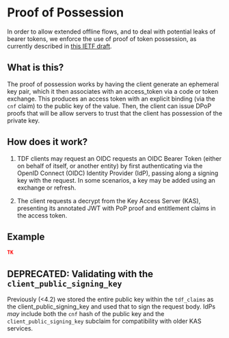 # Proof of Possession

In order to allow extended offline flows, and to deal with potential leaks of bearer tokens,
we enforce the use of proof of token possession, as currently described in 
[this IETF draft](https://datatracker.ietf.org/doc/html/draft-ietf-oauth-dpop).

## What is this?

The proof of possession works by having the client generate an ephemeral key pair, which it
then associates with an access_token via a code or token exchange. This produces
an access token with an explicit binding (via the `cnf` claim) to the public
key of the value. Then, the client can issue DPoP proofs that will be allow servers
to trust that the client has possession of the private key.

## How does it work?

1. TDF clients may request an OIDC requests an OIDC Bearer Token (either on behalf of itself, or another entity) 
by first authenticating via the
OpenID Connect (OIDC) Identity Provider (IdP),
passing along a signing key with the request.
In some scenarios, a key may be added using an exchange or refresh.

2. The client requests a decrypt from the Key Access Server (KAS), 
presenting its annotated JWT with PoP proof and entitlement claims in the access token.

## Example

```json
TK
```

## DEPRECATED: Validating with the `client_public_signing_key`

Previously (<4.2) we stored the entire public key within the `tdf_claims` as the client_public_signing_key and used that to sign the request body. IdPs *may* include both the `cnf` hash of the public key and the `client_public_signing_key` subclaim for compatibility with older KAS services.
